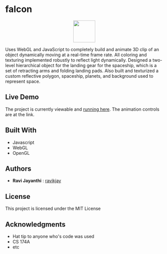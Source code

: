 # falcon

<p align="center">
    <img src="https://cdn.rawgit.com/ravikjay/falcon/master/resources/falcon.gif"
         height="70">
</p>

Uses WebGL and JavaScript to completely build and animate 3D clip of an object dynamically moving at a real-time frame rate.
All coloring and texturing implemented robustly to reflect light dynamically.
Designed a two-level hierarchical object for the landing gear for the spaceship, which is a set of retracting arms and folding landing pads. 
Also built and texturized a custom reflective polygon, spaceship, planets, and background used to represent space.

## Live Demo

The project is currently viewable and [running here](http://falcon.surge.sh/). The animation controls are at the link. 

## Built With

* Javascript
* WebGL
* OpenGL

## Authors

* **Ravi Jayanthi** : [ravikjay](https://github.com/ravikjay)

## License

This project is licensed under the MIT License

## Acknowledgments

* Hat tip to anyone who's code was used
* CS 174A
* etc

